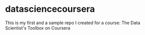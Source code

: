 # datasciencecoursera
This is my first and a sample repo I created for a course: The Data Scientist's Toolbox on Coursera
